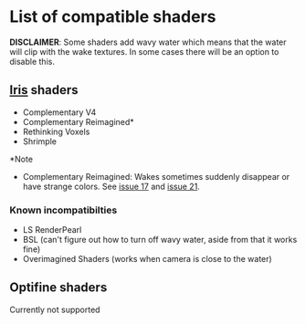 # List of compatible shaders

__DISCLAIMER__: Some shaders add wavy water which means that the water will clip with the wake textures. 
In some cases there will be an option to disable this.

## [Iris](https://modrinth.com/mod/iris) shaders
- Complementary V4
- Complementary Reimagined*
- Rethinking Voxels
- Shrimple

\*Note
- Complementary Reimagined: Wakes sometimes suddenly disappear or have strange colors. See [issue 17](https://github.com/Goby56/wakes/issues/17) and [issue 21](https://github.com/Goby56/wakes/issues/21).

### Known incompatibilties
- LS RenderPearl
- BSL (can't figure out how to turn off wavy water, aside from that it works fine)
- Overimagined Shaders (works when camera is close to the water)

## Optifine shaders
Currently not supported
